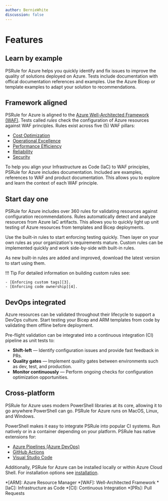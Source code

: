 ```yaml
---
author: BernieWhite
discussion: false
---
```


# Features

## Learn by example

PSRule for Azure helps you quickly identify and fix issues to improve the quality of solutions deployed on Azure.
Tests include documentation with offical documentation references and examples.
Use the Azure Bicep or template examples to adapt your solution to recommendations.

## Framework aligned

PSRule for Azure is aligned to the [Azure Well-Architected Framework (WAF)][2].
Tests called _rules_ check the configuration of Azure resources against WAF principles.
Rules exist across five (5) WAF pillars:

- [Cost Optimization][9]
- [Operational Excellence][10]
- [Performance Efficiency][11]
- [Reliability][12]
- [Security][13]

To help you align your Infrastructure as Code (IaC) to WAF principles, PSRule for Azure includes documentation.
Included are examples, references to WAF and product documentation.
This allows you to explore and learn the context of each WAF principle.

  [2]: https://learn.microsoft.com/azure/architecture/framework/
  [9]: en/rules/module.md#cost-optimization
  [10]: en/rules/module.md#operational-excellence
  [11]: en/rules/module.md#performance-efficiency
  [12]: en/rules/module.md#reliability
  [13]: en/rules/module.md#security

## Start day one

PSRule for Azure includes over 360 rules for validating resources against configuration recommendations.
Rules automatically detect and analyze resources from Azure IaC artifacts.
This allows you to quickly light up unit testing of Azure resources from templates and Bicep deployments.

Use the built-in rules to start enforcing testing quickly.
Then layer on your own rules as your organization's requirements mature.
Custom rules can be implemented quickly and work side-by-side with built-in rules.

As new built-in rules are added and improved, download the latest version to start using them.

!!! Tip
    For detailed information on building custom rules see:

    - [Enforcing custom tags][3].
    - [Enforcing code ownership][4].


## DevOps integrated

Azure resources can be validated throughout their lifecycle to support a DevOps culture.
Start testing your Bicep and ARM templates from code by validating them offline before deployment.

Pre-flight validation can be integrated into a continuous integration (CI) pipeline as unit tests to:

- **Shift-left** &mdash; Identify configuration issues and provide fast feedback in PRs.
- **Quality gates** &mdash; Implement quality gates between environments such as dev, test, and production.
- **Monitor continuously** &mdash; Perform ongoing checks for configuration optimization opportunities.

## Cross-platform

PSRule for Azure uses modern PowerShell libraries at its core,
allowing it to go anywhere PowerShell can go.
PSRule for Azure runs on MacOS, Linux, and Windows.

PowerShell makes it easy to integrate PSRule into popular CI systems.
Run natively or in a container depending on your platform.
PSRule has native extensions for:

- [Azure Pipelines (Azure DevOps)][5]
- [GitHub Actions][6]
- [Visual Studio Code][7]

Additionally, PSRule for Azure can be installed locally or within Azure Cloud Shell.
For installation options see [installation][8].

  [5]: https://marketplace.visualstudio.com/items?itemName=bewhite.ps-rule
  [6]: https://github.com/marketplace/actions/psrule
  [7]: https://marketplace.visualstudio.com/items?itemName=bewhite.psrule-vscode
  [8]: install-instructions.md

*[ARM]: Azure Resource Manager
*[WAF]: Well-Architected Framework
*[IaC]: Infrastructure as Code
*[CI]: Continuous Integration
*[PRs]: Pull Requests
